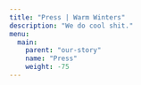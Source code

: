 ```yaml
---
title: "Press | Warm Winters"
description: "We do cool shit."
menu:
  main:
    parent: "our-story"
    name: "Press"
    weight: -75
---
```

